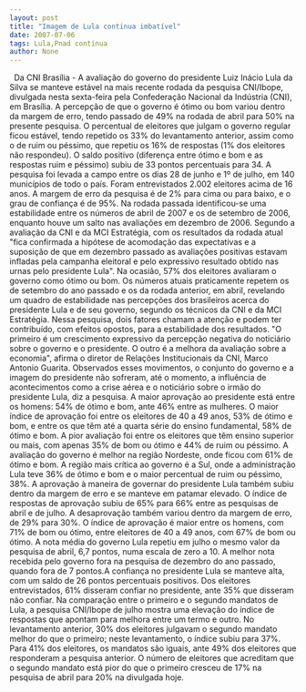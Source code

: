 ```yaml
---
layout: post
title: "Imagem de Lula continua imbatível"
date: 2007-07-06
tags: Lula,Pnad contínua
author: None
---
```

&nbsp;
Da CNI
Bras&iacute;lia - A avalia&ccedil;&atilde;o do governo do presidente Luiz In&aacute;cio Lula da Silva se manteve est&aacute;vel na mais recente rodada da pesquisa CNI/Ibope, divulgada nesta sexta-feira pela Confedera&ccedil;&atilde;o Nacional da Ind&uacute;stria (CNI), em Bras&iacute;lia. 
A percep&ccedil;&atilde;o de que o governo &eacute; &oacute;timo ou bom variou dentro da margem de erro, tendo passado de 49% na rodada de abril para 50% na presente pesquisa. 
O percentual de eleitores que julgam o governo regular ficou est&aacute;vel, tendo repetido os 33% do levantamento anterior, assim como o de ruim ou p&eacute;ssimo, que repetiu os 16% de respostas (1% dos eleitores n&atilde;o respondeu). 
O saldo positivo (diferen&ccedil;a entre &oacute;timo e bom e as respostas ruim e p&eacute;ssimo) subiu de 33 pontos percentuais para 34. A pesquisa foi levada a campo entre os dias 28 de junho e 1&ordm; de julho, em 140 munic&iacute;pios de todo o pa&iacute;s.
Foram entrevistados 2.002 eleitores acima de 16 anos. A margem de erro da pesquisa &eacute; de 2% para cima ou para baixo, e o grau de confian&ccedil;a &eacute; de 95%. 
Na rodada passada identificou-se uma estabilidade entre os n&uacute;meros de abril de 2007 e os de setembro de 2006, enquanto houve um salto nas avalia&ccedil;&otilde;es em dezembro de 2006. 
Segundo a avalia&ccedil;&atilde;o da CNI e da MCI Estrat&eacute;gia, com os resultados da rodada atual &quot;fica confirmada a hip&oacute;tese de acomoda&ccedil;&atilde;o das expectativas e a suposi&ccedil;&atilde;o de que em dezembro passado as avalia&ccedil;&otilde;es positivas estavam infladas pela campanha eleitoral e pelo expressivo resultado obtido nas urnas pelo presidente Lula&quot;. 
Na ocasi&atilde;o, 57% dos eleitores avaliaram o governo como &oacute;timo ou bom. Os n&uacute;meros atuais praticamente repetem os de setembro do ano passado e os da rodada anterior, em abril, revelando um quadro de estabilidade nas percep&ccedil;&otilde;es dos brasileiros acerca do presidente Lula e de seu governo, segundo os t&eacute;cnicos da CNI e da MCI Estrat&eacute;gia.
Nessa pesquisa, dois fatores chamam a aten&ccedil;&atilde;o e podem ter contribu&iacute;do, com efeitos opostos, para a estabilidade dos resultados. &quot;O primeiro &eacute; um crescimento expressivo da percep&ccedil;&atilde;o negativa do notici&aacute;rio sobre o governo e o presidente. O outro &eacute; a melhora da avalia&ccedil;&atilde;o sobre a economia&quot;, afirma o diretor de Rela&ccedil;&otilde;es Institucionais da CNI, Marco Antonio Guarita. 
Observados esses movimentos, o conjunto do governo e a imagem do presidente n&atilde;o sofreram, at&eacute; o momento, a influ&ecirc;ncia de acontecimentos como a crise a&eacute;rea e o notici&aacute;rio sobre o irm&atilde;o do presidente Lula, diz a pesquisa. 
A maior aprova&ccedil;&atilde;o ao presidente est&aacute; entre os homens: 54% de &oacute;timo e bom, ante 46% entre as mulheres. O maior &iacute;ndice de aprova&ccedil;&atilde;o foi entre os eleitores de 40 a 49 anos, 53% de &oacute;timo e bom, e entre os que t&ecirc;m at&eacute; a quarta s&eacute;rie do ensino fundamental, 58% de &oacute;timo e bom. 
A pior avalia&ccedil;&atilde;o foi entre os eleitores que t&ecirc;m ensino superior ou mais, com apenas 35% de bom ou &oacute;timo e 44% de ruim ou p&eacute;ssimo. 
A avalia&ccedil;&atilde;o do governo &eacute; melhor na regi&atilde;o Nordeste, onde ficou com 61% de &oacute;timo e bom. 
A regi&atilde;o mais cr&iacute;tica ao governo &eacute; a Sul, onde a administra&ccedil;&atilde;o Lula teve 36% de &oacute;timo e bom e o maior percentual de ruim ou p&eacute;ssimo, 38%. 
A aprova&ccedil;&atilde;o &agrave; maneira de governar do presidente Lula tamb&eacute;m subiu dentro da margem de erro e se manteve em patamar elevado. O &iacute;ndice de respostas de aprova&ccedil;&atilde;o subiu de 65% para 66% entre as pesquisas de abril e de julho. A desaprova&ccedil;&atilde;o tamb&eacute;m variou dentro da margem de erro, de 29% para 30%. 
O &iacute;ndice de aprova&ccedil;&atilde;o &eacute; maior entre os homens, com 71% de bom ou &oacute;timo, entre eleitores de 40 a 49 anos, com 67% de bom ou &oacute;timo. A nota m&eacute;dia do governo Lula repetiu em julho o mesmo valor da pesquisa de abril, 6,7 pontos, numa escala de zero a 10. 
A melhor nota recebida pelo governo fora na pesquisa de dezembro do ano passado, quando fora de 7 pontos.A confian&ccedil;a no presidente Lula se manteve alta, com um saldo de 26 pontos percentuais positivos. Dos eleitores entrevistados, 61% disseram confiar no presidente, ante 35% que disseram n&atilde;o confiar. 
Na compara&ccedil;&atilde;o entre o primeiro e o segundo mandatos de Lula, a pesquisa CNI/Ibope de julho mostra uma eleva&ccedil;&atilde;o do &iacute;ndice de respostas que apontam para melhora entre um termo e outro. No levantamento anterior, 30% dos eleitores julgavam o segundo mandato melhor do que o primeiro; neste levantamento, o &iacute;ndice subiu para 37%. Para 41% dos eleitores, os mandatos s&atilde;o iguais, ante 49% dos eleitores que responderam a pesquisa anterior. 
O n&uacute;mero de eleitores que acreditam que o segundo mandato est&aacute; pior do que o primeiro cresceu de 17% na pesquisa de abril para 20% na divulgada hoje. 